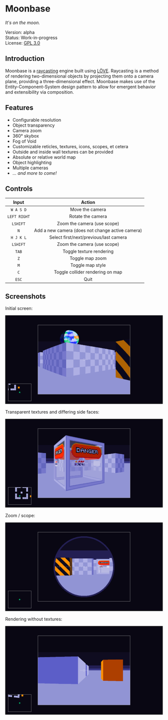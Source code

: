 # Moonbase
_It's on the moon._  
  
Version: alpha  
Status:  Work-in-progress  
License: [GPL 3.0](LICENSE.md)



## Introduction

Moonbase is a [raycasting](http://en.wikipedia.org/wiki/Raycasting) engine built using [LÖVE](https://www.love2d.org). Raycasting is a method of rendering two-dimensional objects by projecting them onto a camera plane, providing a three-dimensional effect. Moonbase makes use of the Entity-Component-System design pattern to allow for emergent behavior and extensibility via composition.



## Features
* Configurable resolution
* Object transparency
* Camera zoom
* 360° skybox
* Fog of Void
* Customizable reticles, textures, icons, scopes, et cetera
* Outside and inside wall textures can be provided
* Absolute or relative world map
* Object highlighting
* Multiple cameras
* _... and more to come!_




## Controls
| Input        | Action                                              |
|:------------:|:---------------------------------------------------:|
| `W A S D`    | Move the camera                                     |
| `LEFT RIGHT` | Rotate the camera                                   |
| `LSHIFT`     | Zoom the camera (use scope)                         |
| `N`          | Add a new camera (does not change active camera)    |
| `H J K L`    | Select first/next/previous/last camera              |
| `LSHIFT`     | Zoom the camera (use scope)                         |
| `TAB`        | Toggle texture rendering                            |
| `Z`          | Toggle map zoom                                     |
| `M`          | Toggle map style                                    |
| `C`          | Toggle collider rendering on map                    |
| `ESC`        | Quit                                                |



## Screenshots

Initial screen:  

![Screenshot 01](meta/screenshot/01.png)
  
  
Transparent textures and differing side faces:  
  
![Screenshot 02](meta/screenshot/02.png)
  

Zoom / scope:  
  
![Screenshot 03](meta/screenshot/03.png)
  

Rendering without textures:  
  
![Screenshot 04](meta/screenshot/04.png)
